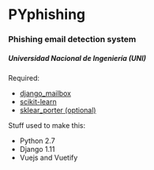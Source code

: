 # PYphishing

### Phishing email detection system
##### Universidad Nacional de Ingeniería (UNI)

Required:

* [django_mailbox](https://github.com/coddingtonbear/django-mailbox)
* [scikit-learn](https://github.com/scikit-learn/scikit-learn)
* [sklear_porter (optional)](https://github.com/nok/sklearn-porter)

Stuff used to make this:

* Python 2.7
* Django 1.11
* Vuejs and Vuetify
